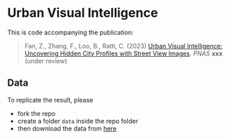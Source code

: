 # Urban Visual Intelligence
This is code accompanying the publication: 
> Fan, Z., Zhang, F., Loo, B., Ratti, C. (2023) [Urban Visual Intelligence: Uncovering Hidden City Profiles with Street View Images](https://www.pnas.org/).
*PNAS* **xxx** (under review)


## Data

To replicate the result, please 
* fork the repo
* create a folder `data` inside the repo folder
* then download the data from [here](https://drive.google.com/drive/folders/1MucBDnYFhRXD-B8XWMRF5fMKLfb-SS4J?usp=share_link)

